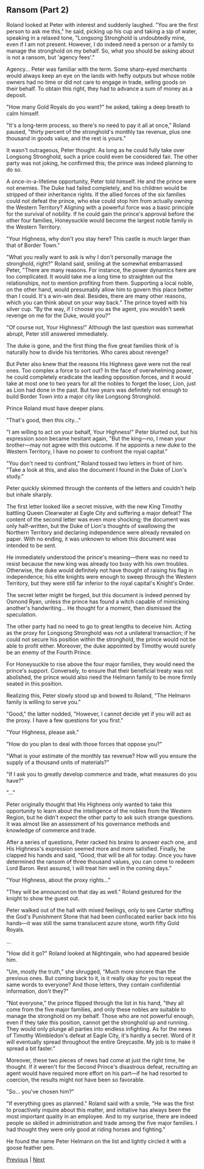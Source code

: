 ## Ransom (Part 2)
Roland looked at Peter with interest and suddenly laughed. "You are the first person to ask me this," he said, picking up his cup and taking a sip of water, speaking in a relaxed tone, "Longsong Stronghold is undoubtedly mine, even if I am not present. However, I do indeed need a person or a family to manage the stronghold on my behalf. So, what you should be asking about is not a ransom, but 'agency fees'."



Agency... Peter was familiar with the term. Some sharp-eyed merchants would always keep an eye on the lands with hefty outputs but whose noble owners had no time or did not care to engage in trade, selling goods on their behalf. To obtain this right, they had to advance a sum of money as a deposit.



"How many Gold Royals do you want?" he asked, taking a deep breath to calm himself.



"It's a long-term process, so there's no need to pay it all at once," Roland paused, "thirty percent of the stronghold's monthly tax revenue, plus one thousand in goods value, and the rest is yours."



It wasn't outrageous, Peter thought. As long as he could fully take over Longsong Stronghold, such a price could even be considered fair. The other party was not joking, he confirmed this; the prince was indeed planning to do so.



A once-in-a-lifetime opportunity, Peter told himself. He and the prince were not enemies. The Duke had failed completely, and his children would be stripped of their inheritance rights. If the allied forces of the six families could not defeat the prince, who else could stop him from actually owning the Western Territory? Aligning with a powerful force was a basic principle for the survival of nobility. If he could gain the prince's approval before the other four families, Honeysuckle would become the largest noble family in the Western Territory.



"Your Highness, why don't you stay here? This castle is much larger than that of Border Town."



"What you really want to ask is why I don't personally manage the stronghold, right?" Roland said, smiling at the somewhat embarrassed Peter, "There are many reasons. For instance, the power dynamics here are too complicated. It would take me a long time to straighten out the relationships, not to mention profiting from them. Supporting a local noble, on the other hand, would presumably allow him to govern this place better than I could. It's a win-win deal. Besides, there are many other reasons, which you can think about on your way back." The prince toyed with his silver cup. "By the way, if I choose you as the agent, you wouldn't seek revenge on me for the Duke, would you?"



"Of course not, Your Highness!" Although the last question was somewhat abrupt, Peter still answered immediately.



The duke is gone, and the first thing the five great families think of is naturally how to divide his territories. Who cares about revenge?

But Peter also knew that the reasons His Highness gave were not the real ones. Too complex a force to sort out? In the face of overwhelming power, he could completely eradicate the leading opposition forces, and it would take at most one to two years for all the nobles to forget the loser, Lion, just as Lion had done in the past. But two years was definitely not enough to build Border Town into a major city like Longsong Stronghold.

Prince Roland must have deeper plans.

"That's good, then this city..."

"I am willing to act on your behalf, Your Highness!" Peter blurted out, but his expression soon became hesitant again, "But the king—no, I mean your brother—may not agree with this outcome. If he appoints a new duke to the Western Territory, I have no power to confront the royal capital."

"You don't need to confront," Roland tossed two letters in front of him. "Take a look at this, and also the document I found in the Duke of Lion's study."

Peter quickly skimmed through the contents of the letters and couldn't help but inhale sharply.

The first letter looked like a secret missive, with the new King Timothy battling Queen Clearwater at Eagle City and suffering a major defeat? The content of the second letter was even more shocking; the document was only half-written, but the Duke of Lion's thoughts of swallowing the Northern Territory and declaring independence were already revealed on paper. With no ending, it was unknown to whom this document was intended to be sent.

He immediately understood the prince's meaning—there was no need to resist because the new king was already too busy with his own troubles. Otherwise, the duke would definitely not have thought of raising his flag in independence; his elite knights were enough to sweep through the Western Territory, but they were still far inferior to the royal capital's Knight's Order.



The secret letter might be forged, but this document is indeed penned by Osmond Ryan, unless the prince has found a witch capable of mimicking another's handwriting... He thought for a moment, then dismissed the speculation. 



The other party had no need to go to great lengths to deceive him. Acting as the proxy for Longsong Stronghold was not a unilateral transaction; if he could not secure his position within the stronghold, the prince would not be able to profit either. Moreover, the duke appointed by Timothy would surely be an enemy of the Fourth Prince.



For Honeysuckle to rise above the four major families, they would need the prince's support. Conversely, to ensure that their beneficial treaty was not abolished, the prince would also need the Helmann family to be more firmly seated in this position.



Realizing this, Peter slowly stood up and bowed to Roland, "The Helmann family is willing to serve you."



"Good," the latter nodded, "However, I cannot decide yet if you will act as the proxy. I have a few questions for you first."



"Your Highness, please ask."



"How do you plan to deal with those forces that oppose you?"



"What is your estimate of the monthly tax revenue? How will you ensure the supply of a thousand units of materials?"



"If I ask you to greatly develop commerce and trade, what measures do you have?"



"..."

Peter originally thought that His Highness only wanted to take this opportunity to learn about the intelligence of the nobles from the Western Region, but he didn't expect the other party to ask such strange questions. It was almost like an assessment of his governance methods and knowledge of commerce and trade.



After a series of questions, Peter racked his brains to answer each one, and His Highness's expression seemed more and more satisfied. Finally, he clapped his hands and said, "Good, that will be all for today. Once you have determined the ransom of three thousand values, you can come to redeem Lord Baron. Rest assured, I will treat him well in the coming days."



"Your Highness, about the proxy rights..."



"They will be announced on that day as well." Roland gestured for the knight to show the guest out.



Peter walked out of the hall with mixed feelings, only to see Carter stuffing the God's Punishment Stone that had been confiscated earlier back into his hands—it was still the same translucent azure stone, worth fifty Gold Royals.



...

"How did it go?" Roland looked at Nightingale, who had appeared beside him.



"Um, mostly the truth," she shrugged, "Much more sincere than the previous ones. But coming back to it, is it really okay for you to repeat the same words to everyone? And those letters, they contain confidential information, don't they?"



"Not everyone," the prince flipped through the list in his hand, "they all come from the five major families, and only these nobles are suitable to manage the stronghold on my behalf. Those who are not powerful enough, even if they take this position, cannot get the stronghold up and running. They would only plunge all parties into endless infighting. As for the news of Timothy Wimbledon's defeat at Eagle City, it's hardly a secret. Word of it will eventually spread throughout the entire Greycastle. My job is to make it spread a bit faster."



Moreover, these two pieces of news had come at just the right time, he thought. If it weren't for the Second Prince's disastrous defeat, recruiting an agent would have required more effort on his part—if he had resorted to coercion, the results might not have been so favorable.



"So... you've chosen him?" 



"If everything goes as planned." Roland said with a smile, "He was the first to proactively inquire about this matter, and initiative has always been the most important quality in an employee. And to my surprise, there are indeed people so skilled in administration and trade among the five major families. I had thought they were only good at riding horses and fighting."



He found the name Peter Helmann on the list and lightly circled it with a goose feather pen.





[Previous](CH0119.md) | [Next](CH0121.md)
